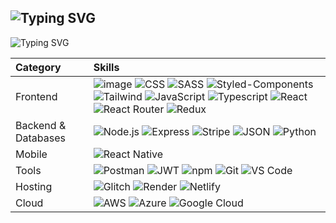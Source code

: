 
<!--
**gzsewell/gzsewell** is a ✨ _special_ ✨ repository because its `README.md` (this file) appears on your GitHub profile.

Here are some ideas to get you started:

- 🔭 I’m currently working on ...
- 🌱 I’m currently learning ...
- 👯 I’m looking to collaborate on ...
- 🤔 I’m looking for help with ...
- 💬 Ask me about ...
- 📫 How to reach me: ...
- 😄 Pronouns: ...
- ⚡ Fun fact: ...
-->

## ![Typing SVG](https://readme-typing-svg.herokuapp.com?font=Fira+Code&pause=1000&color=55555&width=435&lines=Hello!+Welcom+To+My+GitHub!)

<img src="https://camo.githubusercontent.com/ede5d791d86d1c780a0472e84623e8c1e1058b0363d54747256e9e51e0da867e/68747470733a2f2f726561646d652d747970696e672d7376672e64656d6f6c61622e636f6d3f666f6e743d466972612b436f64652673697a653d3137266475726174696f6e3d383030302670617573653d3130303026636f6c6f723d303044374645267265706561743d66616c73652672616e646f6d3d66616c73652677696474683d343335266c696e65733d544543482b535441434b" alt="Typing SVG" data-canonical-src="https://readme-typing-svg.demolab.com?font=Fira+Code&amp;size=17&amp;duration=8000&amp;pause=1000&amp;color=00D7FE&amp;repeat=false&amp;random=false&amp;width=435&amp;lines=TECH+STACK" style="max-width: 100%;"/>

Category  |  Skills
:---      |  :---
Frontend  | ![image](https://img.shields.io/badge/HTML5-E34F26?style=for-the-badge&logo=html5&logoColor=white) ![CSS](https://img.shields.io/badge/CSS3-1572B6?style=for-the-badge&logo=css3&logoColor=white) ![SASS](https://img.shields.io/badge/Sass-CC6699?style=for-the-badge&logo=sass&logoColor=white) ![Styled-Components](https://img.shields.io/badge/styled--components-DB7093?style=for-the-badge&logo=styled-components&logoColor=white) ![Tailwind](https://img.shields.io/badge/Tailwind_CSS-38B2AC?style=for-the-badge&logo=tailwind-css&logoColor=white) ![JavaScript](https://img.shields.io/badge/JavaScript-323330?style=for-the-badge&logo=javascript&logoColor=F7DF1E) ![Typescript](https://img.shields.io/badge/TypeScript-007ACC?style=for-the-badge&logo=typescript&logoColor=white) ![React](https://img.shields.io/badge/React-20232A?style=for-the-badge&logo=react&logoColor=61DAFB) ![React Router](https://img.shields.io/badge/React_Router-CA4245?style=for-the-badge&logo=react-router&logoColor=white) ![Redux](https://img.shields.io/badge/Redux-593D88?style=for-the-badge&logo=redux&logoColor=white)
Backend & Databases  | ![Node.js](https://img.shields.io/badge/Node%20js-339933?style=for-the-badge&logo=nodedotjs&logoColor=white) ![Express](https://img.shields.io/badge/Express%20js-000000?style=for-the-badge&logo=express&logoColor=white) ![Stripe](https://img.shields.io/badge/Stripe-626CD9?style=for-the-badge&logo=Stripe&logoColor=white) ![JSON](https://img.shields.io/badge/json-5E5C5C?style=for-the-badge&logo=json&logoColor=white) ![Python](https://img.shields.io/badge/Python-FFD43B?style=for-the-badge&logo=python&logoColor=blue)
Mobile     | ![React Native](https://img.shields.io/badge/React_Native-20232A?style=for-the-badge&logo=react&logoColor=61DAFB) 
Tools      | ![Postman](https://img.shields.io/badge/Postman-FF6C37?style=for-the-badge&logo=Postman&logoColor=white) ![JWT](https://img.shields.io/badge/JWT-000000?style=for-the-badge&logo=JSON%20web%20tokens&logoColor=white) ![npm](https://img.shields.io/badge/npm-CB3837?style=for-the-badge&logo=npm&logoColor=white) ![Git](https://img.shields.io/badge/GIT-E44C30?style=for-the-badge&logo=git&logoColor=white) ![VS Code](https://img.shields.io/badge/VSCode-0078D4?style=for-the-badge&logo=visual%20studio%20code&logoColor=white)
Hosting    | ![Glitch](https://img.shields.io/badge/Glitch-2800ff?style=for-the-badge&logo=glitch&logoColor=white) ![Render](https://img.shields.io/badge/Render-46E3B7?style=for-the-badge&logo=render&logoColor=white) ![Netlify](https://img.shields.io/badge/Netlify-00C7B7?style=for-the-badge&logo=netlify&logoColor=white)
Cloud      | ![AWS](https://img.shields.io/badge/Amazon_Web_Services-FF9900?style=for-the-badge&logo=amazonwebservices&logoColor=white) ![Azure](https://img.shields.io/badge/microsoft%20azure-0089D6?style=for-the-badge&logo=microsoft-azure&logoColor=white) ![Google Cloud](https://img.shields.io/badge/Google_Cloud-4285F4?style=for-the-badge&logo=google-cloud&logoColor=white)
